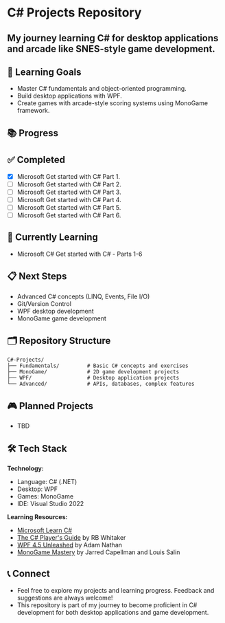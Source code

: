 # C# Projects Repository

My journey learning C# for desktop applications and arcade like SNES-style game development.
---
## 🎯 Learning Goals
- Master C# fundamentals and object-oriented programming.
- Build desktop applications with WPF.
- Create games with arcade-style scoring systems using MonoGame framework.

## 📚 Progress

## ✅ Completed
- [x] Microsoft Get started with C# Part 1.
- [ ] Microsoft Get started with C# Part 2.
- [ ] Microsoft Get started with C# Part 3.
- [ ] Microsoft Get started with C# Part 4.
- [ ] Microsoft Get started with C# Part 5.
- [ ] Microsoft Get started with C# Part 6.

## 🚧 Currently Learning
- Microsoft C# Get started with C# - Parts 1-6

## 📋 Next Steps
- Advanced C# concepts (LINQ, Events, File I/O)
- Git/Version Control
- WPF desktop development
- MonoGame game development

## 🗂️ Repository Structure
```
C#-Projects/
├── Fundamentals/         # Basic C# concepts and exercises
├── MonoGame/             # 2D game development projects
├── WPF/                  # Desktop application projects
└── Advanced/             # APIs, databases, complex features
```
## 🎮 Planned Projects
- TBD

## 🛠️ Tech Stack
**Technology:**
- Language: C# (.NET)
- Desktop: WPF
- Games: MonoGame
- IDE: Visual Studio 2022

**Learning Resources:**
- [Microsoft Learn C#](https://learn.microsoft.com/en-us/collections/yz26f8y64n7k07)
- [The C# Player's Guide](https://www.amazon.com/C-Players-Guide-5th/dp/0985580151) by RB Whitaker
- [WPF 4.5 Unleashed](https://www.amazon.com/WPF-4-5-Unleashed-Adam-Nathan/dp/0672336979?dib=eyJ2IjoiMSJ9.N7dWjTadWzA7oSHz1vjk9Y_jL2bR4GdVEwCkh7gZvrA.DrFR6vy_tTNHcznlCbR-HslPmSh2SjI-iz0gY596mmc&dib_tag=se&keywords=WPF+4.5+Unleashed&qid=1754194266&sr=8-1) by Adam Nathan
- [MonoGame Mastery](https://www.amazon.com/MonoGame-Mastery-Multi-Platform-Reusable-Engine/dp/1484263081) by Jarred Capellman and Louis Salin

## 📞 Connect
- Feel free to explore my projects and learning progress. Feedback and suggestions are always welcome!
- This repository is part of my journey to become proficient in C# development for both desktop applications and game development.
